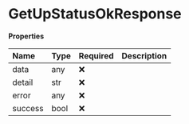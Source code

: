 # GetUpStatusOkResponse

**Properties**

| Name    | Type | Required | Description |
| :------ | :--- | :------- | :---------- |
| data    | any  | ❌       |             |
| detail  | str  | ❌       |             |
| error   | any  | ❌       |             |
| success | bool | ❌       |             |

